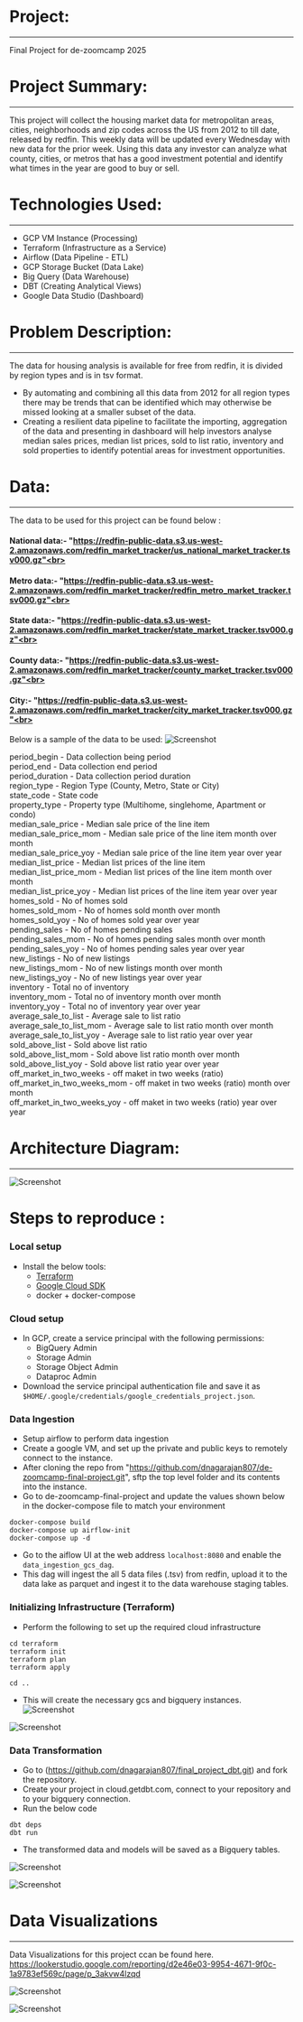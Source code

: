 # Project:
---
Final Project for de-zoomcamp 2025 


# Project Summary:
---
This project will collect the housing market data for metropolitan areas, cities, neighborhoods and zip codes across the US from 2012 to till date, released by redfin. This weekly data will be updated every Wednesday with new data for the prior week. Using this data any investor can analyze what county, cities, or metros that has a good investment potential and identify what times in the year are good to buy or sell.


# Technologies Used:
---
- GCP VM Instance (Processing)
- Terraform (Infrastructure as a Service)
- Airflow (Data Pipeline - ETL)
- GCP Storage Bucket (Data Lake)
- Big Query (Data Warehouse)
- DBT (Creating Analytical Views)
- Google Data Studio (Dashboard)

# Problem Description:
---
The data for housing analysis is available for free from redfin, it is divided by region types and is in tsv format. 
- By automating and combining all this data from 2012 for all region types there may be trends that can be identified which may otherwise be missed looking at a smaller subset of the data. 
- Creating a resilient data pipeline to facilitate the importing, aggregation of the data and presenting in dashboard will help investors analyse median sales prices, median list prices, sold to list ratio, inventory and sold properties to identify potential areas for investment opportunities.

# Data:
---
The data to be used for this project can be found below :

#### National data:- "https://redfin-public-data.s3.us-west-2.amazonaws.com/redfin_market_tracker/us_national_market_tracker.tsv000.gz"<br>
#### Metro data:- "https://redfin-public-data.s3.us-west-2.amazonaws.com/redfin_market_tracker/redfin_metro_market_tracker.tsv000.gz"<br>
#### State data:- "https://redfin-public-data.s3.us-west-2.amazonaws.com/redfin_market_tracker/state_market_tracker.tsv000.gz"<br>
#### County data:- "https://redfin-public-data.s3.us-west-2.amazonaws.com/redfin_market_tracker/county_market_tracker.tsv000.gz"<br>
#### City:- "https://redfin-public-data.s3.us-west-2.amazonaws.com/redfin_market_tracker/city_market_tracker.tsv000.gz"<br>

Below is a sample of the data to be used:
![Screenshot](/images/sample_data.png)

period_begin	- Data collection being period	<br>
period_end	- Data collection end period	<br>
period_duration	- Data collection period duration	<br>
region_type	- Region Type (County, Metro, State or City)	<br>
state_code	- State code	<br>
property_type	- Property type (Multihome, singlehome, Apartment or condo)	<br>
median_sale_price	- Median sale price of the line item	<br>
median_sale_price_mom	- Median sale price of the line item month over month	<br>
median_sale_price_yoy	- Median sale price of the line item year over year	<br>
median_list_price	- Median list prices of the line item	<br>
median_list_price_mom	- Median list prices of the line item month over month	<br>
median_list_price_yoy	- Median list prices of the line item year over year	<br>
homes_sold	- No of homes sold	<br>
homes_sold_mom	- No of homes sold month over month	<br>
homes_sold_yoy	- No of homes sold year over year	<br>
pending_sales	- No of homes pending sales	<br>
pending_sales_mom	- No of homes pending sales month over month	<br>
pending_sales_yoy	- No of homes pending sales year over year	<br>
new_listings	- No of new listings	<br>
new_listings_mom	- No of new listings month over month	<br>
new_listings_yoy	- No of new listings year over year	<br>
inventory	- Total no of inventory	<br>
inventory_mom	- Total no of inventory month over month	<br>
inventory_yoy	- Total no of inventory year over year	<br>
average_sale_to_list	- Average sale to list ratio	<br>
average_sale_to_list_mom	- Average sale to list ratio month over month	<br>
average_sale_to_list_yoy	- Average sale to list ratio year over year	<br>
sold_above_list	- Sold above list ratio	<br>
sold_above_list_mom	- Sold above list ratio month over month	<br>
sold_above_list_yoy	- Sold above list ratio year over year	<br>
off_market_in_two_weeks	- off maket in two weeks (ratio)	<br>
off_market_in_two_weeks_mom	- off maket in two weeks (ratio) month over month	<br>
off_market_in_two_weeks_yoy	- off maket in two weeks (ratio) year over year	<br>



# Architecture Diagram:
---
![Screenshot](/images/Architecture.png)


# Steps to reproduce :

### Local setup
* Install the below tools:
  * [Terraform](https://www.terraform.io/downloads)
  * [Google Cloud SDK](https://cloud.google.com/sdk/docs/install-sdk#deb)
  * docker + docker-compose

### Cloud setup
* In GCP, create a service principal with the following permissions:
  * BigQuery Admin
  * Storage Admin
  * Storage Object Admin
  * Dataproc Admin
* Download the service principal authentication file and save it as `$HOME/.google/credentials/google_credentials_project.json`.


### Data Ingestion

* Setup airflow to perform data ingestion
* Create a google VM, and set up the private and public keys to remotely connect to the instance.
* After cloning the repo from "https://github.com/dnagarajan807/de-zoomcamp-final-project.git", sftp the top level folder and its contents into the instance.
* Go to de-zoomcamp-final-project and update the values shown below in the docker-compose file to match your environment
  
```shell
docker-compose build
docker-compose up airflow-init
docker-compose up -d
```

* Go to the aiflow UI at the web address `localhost:8080` and enable the `data_ingestion_gcs_dag`. 
* This dag will ingest the all 5 data files (.tsv) from redfin, upload it to the data lake as parquet and ingest it to the data warehouse staging tables.

### Initializing Infrastructure (Terraform)

* Perform the following to set up the required cloud infrastructure
```shell
cd terraform
terraform init
terraform plan
terraform apply

cd ..
```
* This will create the necessary gcs and bigquery instances.
![Screenshot](/images/gcs-screenshot.png)

![Screenshot](/images/bigquery-tables.png)

### Data Transformation
* Go to (https://github.com/dnagarajan807/final_project_dbt.git) and fork the repository.
* Create your project in cloud.getdbt.com, connect to your repository and to your bigquery connection.
* Run the below code
  
```shell
dbt deps
dbt run
```

* The transformed data and models will be saved as a Bigquery tables.
  
![Screenshot](/images/dbt-analytics-models.png)

![Screenshot](/images/dbt-run.png)

# Data Visualizations
---
Data Visualizations for this project ccan be found here. https://lookerstudio.google.com/reporting/d2e46e03-9954-4671-9f0c-1a9783ef569c/page/p_3akvw4lzqd

![Screenshot](/images/dashboard1.png)

![Screenshot](/images/dashboard2.png)


